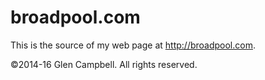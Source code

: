 broadpool.com
=============

This is the source of my web page at http://broadpool.com.

&copy;2014-16 Glen Campbell. All rights reserved.
